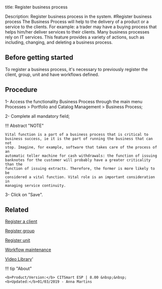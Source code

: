 title: Register business process

Description: Register business process in the system.
#Register business process
The Business Process will help to the delivery of a product or a service to the clients. For example: a trader may have a buying process that helps him/her deliver services to their clients. Many business processes rely on IT services.
This feature provides a variety of actions, such as including, changing, and deleting a business process.

Before getting started
--------------------------

To register a business process, it's necessary to previously register the
client, group, unit and have workflows defined.

Procedure
-------------

1-  Access the functionality Business Process through the main menu Processes \>
    Portfolio and Catalog Management \> Business Process;

2-  Complete all mandatory field;

!!! Abstract "NOTE"

    Vital function is a part of a business process that is critical to
    business success, ie it is the part of running the business that can not
    stop. Imagine, for example, software that takes care of the process of an
    automatic teller machine for cash withdrawals: the function of issuing
    banknotes for the customer will probably have a greater criticality than the
    function of issuing extracts. Therefore, the former is more likely to be
    considered a vital function. Vital role is an important consideration in
    managing service continuity.  

3-  Click on "Save".

Related
-------

[Register a client](https://docs-dev.citsmart.com/en/site/citsmart-esp-8/5-processes/portfolio-and-catalog/configuration/register-client.html)

[Register group](https://docs-dev.citsmart.com/en/site/citsmart-esp-8/2-initial-settings/access-settings/user/register-groups.html)

[Register unit](https://docs-dev.citsmart.com/en/site/citsmart-esp-8/4-platform-administration/region-and-language/register-unit.html)

[Workflow maintenance](https://docs-dev.citsmart.com/en/site/citsmart-esp-8/4-platform-administration/flow-maintenance/workflow.maintenance.html)


<i class='fa fa-youtube-play  fa-2x' style='color:#97ce17;vertical-align: middle;'> </i> [Video Library](https://www.youtube.com/playlist?list=PLB5qK2uzf2RPsG8HdkE7qEHB39yEI_T8y)'

!!! tip "About"

    <b>Product/Version:</b> CITSmart ESP | 8.00 &nbsp;&nbsp;
    <b>Updated:</b>01/03/2019 - Anna Martins
